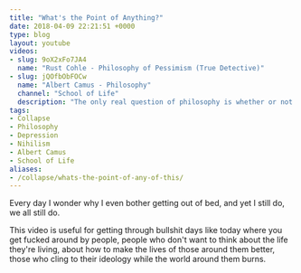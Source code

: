 ```yaml
---
title: "What's the Point of Anything?"
date: 2018-04-09 22:21:51 +0000
type: blog
layout: youtube
videos:
- slug: 9oX2xFo7JA4
  name: "Rust Cohle - Philosophy of Pessimism (True Detective)"
- slug: jQOfbObFOCw
  name: "Albert Camus - Philosophy"
  channel: "School of Life"
  description: "The only real question of philosophy is whether or not we should commit suicide, said Albert Camus."
tags:
- Collapse
- Philosophy
- Depression
- Nihilism
- Albert Camus
- School of Life
aliases:
- /collapse/whats-the-point-of-any-of-this/
---
```


Every day I wonder why I even bother getting out of bed, and yet I still do, we all still do.

This video is useful for getting through bullshit days like today where you get fucked around by people, people who don't want to think about the life they're living, about how to make the lives of those around them better, those who cling to their ideology while the world around them burns.
